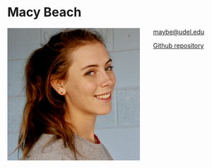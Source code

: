 # Macy Beach

<img src="mugshot.jpeg"
     alt="Macy Beach mugshot"
     style="float: left; margin-right: 30px; width:300px;" />

<maybe@udel.edu>

[Github repository](https://github.com/maybeep/maybeep.github.io.git)



